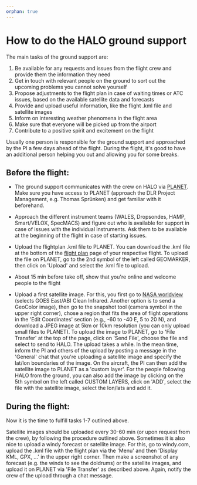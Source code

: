 ```yaml
---
orphan: true
---
```


# How to do the HALO ground support

The main tasks of the ground support are:

1. Be available for any requests and issues from the flight crew and provide them the information they need
2. Get in touch with relevant people on the ground to sort out the upcoming problems you cannot solve yourself
3. Propose adjustments to the flight plan in case of waiting times or ATC issues, based on the available satellite data and forecasts
4. Provide and upload useful information, like the flight .kml file and satellite images
5. Inform on interesting weather phenomena in the flight area
6. Make sure that everyone will be picked up from the airport 
7. Contribute to a positive spirit and excitement on the flight 

Usually one person is responsible for the ground support and approached by the PI a few days ahead of the flight. During the flight, it's good to have an additional person helping you out and allowing you for some breaks.

## Before the flight:

- The ground support communicates with the crew on HALO via [PLANET](https://dlr.atmosphere.aero/PERCUSION/dashboard/nav/). Make sure you have access to PLANET (approach the DLR Project Management, e.g. Thomas Sprünken) and get familiar with it beforehand.

- Approach the different instrument teams (WALES, Dropsondes, HAMP, Smart/VELOX, SpecMACS) and figure out who is available for support in case of issues with the individual instruments. Ask them to be available at the beginning of the flight in case of starting issues.

- Upload the flightplan .kml file to PLANET. You can download the .kml file at the bottom of the [flight plan](https://orcestra-campaign.org/operation/halo.html) page of your respective flight. To upload the file on PLANET, go to the 2nd symbol of the left called GEOMARKER, then click on 'Upload' and select the .kml file to upload.

- About 15 min before take off, show that you're online and welcome people to the flight 

- Upload a first satellite image. For this, you first go to [NASA worldview](https://worldview.earthdata.nasa.gov/?v=-86.36429025249157,-9.892679132373972,-9.356060826992852,32.61586351050131&z=4&ics=true&ici=5&icd=10&l=Reference_Labels_15m(hidden),Reference_Features_15m(hidden),Coastlines_15m,GOES-East_ABI_Band13_Clean_Infrared,GOES-East_ABI_GeoColor,VIIRS_NOAA21_CorrectedReflectance_TrueColor(hidden),VIIRS_NOAA20_CorrectedReflectance_TrueColor(hidden),VIIRS_SNPP_CorrectedReflectance_TrueColor(hidden),MODIS_Aqua_CorrectedReflectance_TrueColor(hidden),MODIS_Terra_CorrectedReflectance_TrueColor&lg=true&t=2024-09-13-T23%3A51%3A00Z) (selects GOES East/ABI Clean Infrared. Another option is to send a GeoColor image), then go to the snapshot tool (camera symbol in the upper right corner), chose a region that fits the area of flight operations in the 'Edit Coordinates' section (e.g., -60 to -40 E, 5 to 20 N), and download a JPEG image at 5km or 10km resolution (you can only upload small files to PLANET). 
To upload the image to PLANET, go to 'File Transfer' at the top of the page, click on 'Send File', choose the file and select to send to HALO. The upload takes a while. In the mean time, inform the PI and others of the upload by posting a message in the 'General' chat that you're uploading a satellite image and specify the lat/lon boundaries of the image. 
On the aircraft, the PI can then add the satellite image to PLANET as a 'custom layer'. For the people following HALO from the ground, you can also add the image by clicking on the 5th symbol on the left called CUSTOM LAYERS, click on 'ADD', select the file with the satellite image, select the lon/lats and add it. 


## During the flight:

Now it is the time to fulfill tasks 1-7 outlined above. 

Satellite images should be uploaded every 30-60 min (or upon request from the crew), by following the procedure outlined above. Sometimes it is also nice to upload a windy forecast or satellite image. For this, go to windy.com, upload the .kml file with the flight plan via the 'Menu' and then 'Display KML, GPX, ...' in the upper right corner. Then make a screenshot of any forecast (e.g. the winds to see the doldrums) or the satellite images, and upload it on PLANET via 'File Transfer' as described above. Again, notify the crew of the upload through a chat message.
